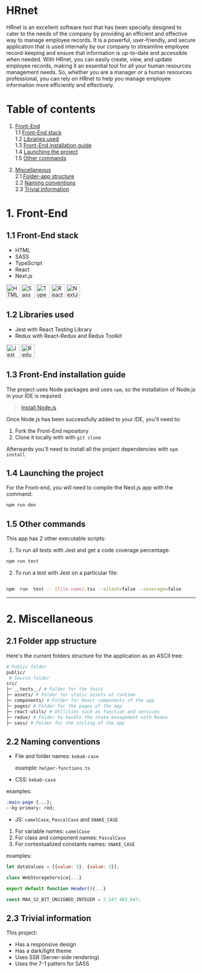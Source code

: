 # HRnet

HRnet is an excellent software tool that has been specially designed to cater to the needs of the company by providing an efficient and effective way to manage employee records. It is a powerful, user-friendly, and secure application that is used internally by our company to streamline employee record-keeping and ensure that information is up-to-date and accessible when needed. With HRnet, you can easily create, view, and update employee records, making it an essential tool for all your human resources management needs. So, whether you are a manager or a human resources professional, you can rely on HRnet to help you manage employee information more efficiently and effectively.

# Table of contents

1. [Front-End](#1-front-end) <br>
 1.1 [Front-End stack](#11-front-end-stack)<br>
 1.2 [Libraries used](#12-libraries-used)<br>
 1.3 [Front-End installation guide](#13-front-end-installation-guide)<br>
 1.4 [Launching the project](#14-launching-the-project)<br>
 1.5 [Other commands](#15-other-commands)<br>

2. [Miscellaneous](#2-miscellaneous) <br>
   2.1 [Folder-app structure](#21-folder-app-structure) <br>
   2.2 [Naming conventions](#22-naming-conventions) <br>
   2.3 [Trivial information](#23-trivial-information) <br>

# 1. Front-End

## 1.1 Front-End stack

- HTML
- SASS
- TypeScript
- React
- Next.js

<a href="https://developer.mozilla.org/en-US/docs/Glossary/HTML5" target="_blank" rel="noreferrer" title="HTML5"><img src="https://raw.githubusercontent.com/danielcranney/readme-generator/main/public/icons/skills/html5-colored.svg" width="36" height="36" alt="HTML5" /></a>
<a href="https://sass-lang.com/" target="_blank" rel="noreferrer" title="SASS"><img src="https://raw.githubusercontent.com/danielcranney/readme-generator/main/public/icons/skills/sass-colored.svg" width="36" height="36" alt="Sass" /></a>
<a href="https://www.typescriptlang.org/" target="_blank" rel="noreferrer" title="TypeScript"><img src="https://raw.githubusercontent.com/danielcranney/readme-generator/main/public/icons/skills/typescript-colored.svg" width="36" height="36" alt="TypeScript" /></a>
<a href="https://reactjs.org/" target="_blank" rel="noreferrer" title="React"><img src="https://raw.githubusercontent.com/danielcranney/readme-generator/main/public/icons/skills/react-colored.svg" width="36" height="36" alt="React" /></a>
<a href="https://nextjs.org/docs" target="_blank" rel="noreferrer" title="Next.js"><img src="https://raw.githubusercontent.com/danielcranney/readme-generator/main/public/icons/skills/nextjs-colored.svg" width="36" height="36" alt="NextJs" /></a>

## 1.2 Libraries used

- Jest with React Testing Library
- Redux with React-Redux and Redux Toolkit

<a href="https://jestjs.io/" target="_blank" rel="noreferrer" title="Jest"><img src="https://cdn.jsdelivr.net/gh/devicons/devicon/icons/jest/jest-plain.svg" width="36" height="36" alt="Jest" /></a>
<a href="https://redux.js.org" target="_blank" rel="noreferrer" title="Redux"><img src="https://raw.githubusercontent.com/danielcranney/readme-generator/main/public/icons/skills/redux-colored.svg" width="36" height="36" alt="Redux" /></a>

## 1.3 Front-End installation guide

The project uses Node packages and uses `npm`, so the installation of Node.js in your IDE is required

> [Install Node.js](https://nodejs.org/en/)

Once Node.js has been successfully added to your IDE, you'll need to:

1. Fork the Front-End repository
2. Clone it locally with with `git clone`

Afterwards you'll need to install all the project dependencies with `npm install`

## 1.4 Launching the project

For the Front-end, you will need to compile the Next.js app with the command:

```bash
npm run dev
```

## 1.5 Other commands

This app has 2 other executable scripts:

1. To run all tests with Jest and get a code coverage percentage:

```bash
npm run test
```
  
2. To run a test with Jest on a particular file:

```bash

npm  run  test -- [file-name].tsx --silent=false --coverage=false

```

---

# 2. Miscellaneous

## 2.1 Folder app structure

Here's the current folders structure for the application as an ASCII tree:

```bash
# Public folder
public/  
 # Source folder
src/
├─ __tests__/ # Folder for the tests
├─ assets/ # Folder for static assets at runtime
├─ components/ # Folder for React components of the app
├─ pages/ # Folder for the pages of the app
├─ react-utils/ # Utilities such as function and services
├─ redux/ # Folder to handle the state management with Redux
├─ sass/ # Folder for the styling of the app

```

## 2.2 Naming conventions

- File and folder names: `kebab-case`

   example: `helper-functions.ts`

- CSS: `kebab-case`

 examples:

  ```css
  .main-page {...};
  --bg-primary: red;
  ```

- JS: `camelCase`, ⁣`PascalCase` and `SNAKE_CASE`

 1. For variable names: `camelCase`
 2. For class and component names: `PascalCase`
 3. For contextualized constants names: `SNAKE_CASE`

 examples:

 ```js
 let dataValues = [{value: 5}, {value: 2}];

 class WebStorageService{...}

 export default function Header(){...}

 const MAX_32_BIT_UNSIGNED_INTEGER = 2_147_483_647;
 ```

## 2.3 Trivial information

This project:

- Has a responsive design
- Has a dark/light theme
- Uses SSR (Server-side rendering)
- Uses the 7-1 pattern for SASS
  